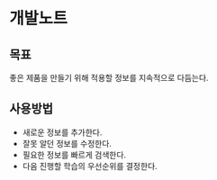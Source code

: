 # 개발노트

## 목표

좋은 제품을 만들기 위해 적용할 정보를 지속적으로 다듬는다.

## 사용방법

- 새로운 정보를 추가한다.
- 잘못 알던 정보를 수정한다.
- 필요한 정보를 빠르게 검색한다.
- 다음 진행할 학습의 우선순위를 결정한다.
